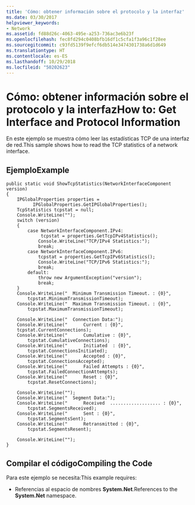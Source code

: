 ```yaml
---
title: 'Cómo: obtener información sobre el protocolo y la interfaz'
ms.date: 03/30/2017
helpviewer_keywords:
- Network
ms.assetid: fd88d26c-4063-495e-a253-736ac3e6b23f
ms.openlocfilehash: fec8fd294c0408bfb16df1c5cfa1f3a96c1f28ee
ms.sourcegitcommit: c93fd5139f9efcf6db514e3474301738a6d1d649
ms.translationtype: HT
ms.contentlocale: es-ES
ms.lasthandoff: 10/29/2018
ms.locfileid: "50202623"
---
```

# <a name="how-to-get-interface-and-protocol-information"></a><span data-ttu-id="367d6-102">Cómo: obtener información sobre el protocolo y la interfaz</span><span class="sxs-lookup"><span data-stu-id="367d6-102">How to: Get Interface and Protocol Information</span></span>
<span data-ttu-id="367d6-103">En este ejemplo se muestra cómo leer las estadísticas TCP de una interfaz de red.</span><span class="sxs-lookup"><span data-stu-id="367d6-103">This sample shows how to read the TCP statistics of a network interface.</span></span>  
  
## <a name="example"></a><span data-ttu-id="367d6-104">Ejemplo</span><span class="sxs-lookup"><span data-stu-id="367d6-104">Example</span></span>  
  
```  
public static void ShowTcpStatistics(NetworkInterfaceComponent version)  
{  
    IPGlobalProperties properties =  
          IPGlobalProperties.GetIPGlobalProperties();  
    TcpStatistics tcpstat = null;  
    Console.WriteLine("");  
    switch (version)  
    {  
        case NetworkInterfaceComponent.IPv4:  
             tcpstat = properties.GetTcpIPv4Statistics();  
            Console.WriteLine("TCP/IPv4 Statistics:");  
            break;  
        case NetworkInterfaceComponent.IPv6:  
            tcpstat = properties.GetTcpIPv6Statistics();  
            Console.WriteLine("TCP/IPv6 Statistics:");  
            break;  
        default:  
            throw new ArgumentException("version");  
            break;  
    }  
    Console.WriteLine("  Minimum Transmission Timeout. : {0}",   
        tcpstat.MinimumTransmissionTimeout);  
    Console.WriteLine("  Maximum Transmission Timeout. : {0}",   
        tcpstat.MaximumTransmissionTimeout);  
  
    Console.WriteLine("  Connection Data:");  
    Console.WriteLine("      Current : {0}",   
    tcpstat.CurrentConnections);  
    Console.WriteLine("      Cumulative : {0}",   
        tcpstat.CumulativeConnections);  
    Console.WriteLine("      Initiated  : {0}",   
        tcpstat.ConnectionsInitiated);  
    Console.WriteLine("      Accepted : {0}",   
        tcpstat.ConnectionsAccepted);  
    Console.WriteLine("      Failed Attempts : {0}",   
        tcpstat.FailedConnectionAttempts);  
    Console.WriteLine("      Reset : {0}",   
        tcpstat.ResetConnections);  
  
    Console.WriteLine("");  
    Console.WriteLine("  Segment Data:");  
    Console.WriteLine("      Received  ................... : {0}",   
        tcpstat.SegmentsReceived);  
    Console.WriteLine("      Sent : {0}",   
        tcpstat.SegmentsSent);  
    Console.WriteLine("      Retransmitted : {0}",   
        tcpstat.SegmentsResent);  
  
    Console.WriteLine("");  
}  
```  
  
## <a name="compiling-the-code"></a><span data-ttu-id="367d6-105">Compilar el código</span><span class="sxs-lookup"><span data-stu-id="367d6-105">Compiling the Code</span></span>  
 <span data-ttu-id="367d6-106">Para este ejemplo se necesita:</span><span class="sxs-lookup"><span data-stu-id="367d6-106">This example requires:</span></span>  
  
-   <span data-ttu-id="367d6-107">Referencias al espacio de nombres **System.Net**.</span><span class="sxs-lookup"><span data-stu-id="367d6-107">References to the **System.Net** namespace.</span></span>
